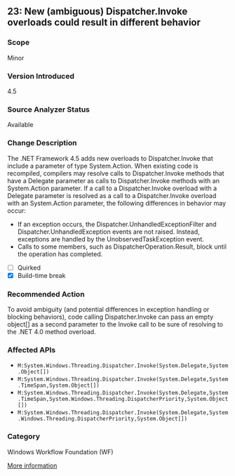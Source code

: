 ## 23: New (ambiguous) Dispatcher.Invoke overloads could result in different behavior

### Scope
Minor

### Version Introduced
4.5

### Source Analyzer Status
Available

### Change Description
The .NET Framework 4.5 adds new overloads to Dispatcher.Invoke that include a parameter of type System.Action. When existing code is recompiled, compilers may resolve calls to Dispatcher.Invoke methods that have a Delegate parameter as calls to Dispatcher.Invoke methods with an System.Action parameter. If a call to a Dispatcher.Invoke overload with a Delegate parameter is resolved as a call to a Dispatcher.Invoke overload with an System.Action parameter, the following differences in behavior may occur:

- If an exception occurs, the Dispatcher.UnhandledExceptionFilter and Dispatcher.UnhandledException events are not raised. Instead, exceptions are handled by the UnobservedTaskException event.
- Calls to some members, such as DispatcherOperation.Result, block until the operation has completed.

- [ ] Quirked
- [x] Build-time break

### Recommended Action
To avoid ambiguity (and potential differences in exception handling or blocking behaviors), code calling Dispatcher.Invoke can pass an empty object[] as a second parameter to the Invoke call to be sure of resolving to the .NET 4.0 method overload.

### Affected APIs
* `M:System.Windows.Threading.Dispatcher.Invoke(System.Delegate,System.Object[])`
* `M:System.Windows.Threading.Dispatcher.Invoke(System.Delegate,System.TimeSpan,System.Object[])`
* `M:System.Windows.Threading.Dispatcher.Invoke(System.Delegate,System.TimeSpan,System.Windows.Threading.DispatcherPriority,System.Object[])`
* `M:System.Windows.Threading.Dispatcher.Invoke(System.Delegate,System.Windows.Threading.DispatcherPriority,System.Object[])`

### Category
Windows Workflow Foundation (WF)

[More information](https://msdn.microsoft.com/en-us/library/hh367887(v=vs.110).aspx#wwf)
